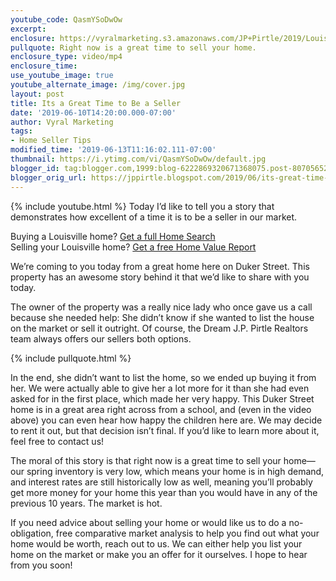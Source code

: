 ```yaml
---
youtube_code: QasmYSoDwOw
excerpt:
enclosure: https://vyralmarketing.s3.amazonaws.com/JP+Pirtle/2019/Louisville+Real+Estate-+Its+a+Great+Time+to+Be+a+Seller.mp4
pullquote: Right now is a great time to sell your home.
enclosure_type: video/mp4
enclosure_time:
use_youtube_image: true
youtube_alternate_image: /img/cover.jpg
layout: post
title: Its a Great Time to Be a Seller
date: '2019-06-10T14:20:00.000-07:00'
author: Vyral Marketing
tags:
- Home Seller Tips
modified_time: '2019-06-13T11:16:02.111-07:00'
thumbnail: https://i.ytimg.com/vi/QasmYSoDwOw/default.jpg
blogger_id: tag:blogger.com,1999:blog-6222869320671368075.post-8070565249983128366
blogger_orig_url: https://jppirtle.blogspot.com/2019/06/its-great-time-to-be-seller.html
---
```

{% include youtube.html %}
Today I’d like to tell you a story that demonstrates how excellent of a time it is to be a seller in our market.

<div class="post-cta">
Buying a Louisville home? <a href="http://www.searchalllouisvillehomes.com/" target="_blank">Get a full Home Search</a><br>
Selling your Louisville home? <a href="http://www.jpsold.com/homeeval" target="_blank">Get a free Home Value Report</a>
</div>

We’re coming to you today from a great home here on Duker Street. This property has an awesome story behind it that we’d like to share with you today.

The owner of the property was a really nice lady who once gave us a call because she needed help: She didn’t know if she wanted to list the house on the market or sell it outright. Of course, the Dream J.P. Pirtle Realtors team always offers our sellers both options.

{% include pullquote.html %}

In the end, she didn’t want to list the home, so we ended up buying it from her. We were actually able to give her a lot more for it than she had even asked for in the first place, which made her very happy. This Duker Street home is in a great area right across from a school, and (even in the video above) you can even hear how happy the children here are. We may decide to rent it out, but that decision isn’t final. If you’d like to learn more about it, feel free to contact us!

The moral of this story is that right now is a great time to sell your home—our spring inventory is very low, which means your home is in high demand, and interest rates are still historically low as well, meaning you’ll probably get more money for your home this year than you would have in any of the previous 10 years. The market is hot.

If you need advice about selling your home or would like us to do a no-obligation, free comparative market analysis to help you find out what your home would be worth, reach out to us. We can either help you list your home on the market or make you an offer for it ourselves. I hope to hear from you soon!

